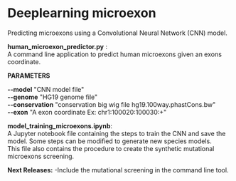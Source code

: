 # Deeplearning microexon
Predicting microexons using a Convolutional Neural Network (CNN) model.  

 __human_microexon_predictor.py__ :  
A command line application to predict human microexons given an exons coordinate.  
 
__PARAMETERS__


__--model__  "CNN model file"  
__--genome__ "HG19 genome file"  
__--conservation__ "conservation big wig file hg19.100way.phastCons.bw"  
__--exon__ "A exon coordinate Ex: chr1:100020:100030:+"  



__model_training_microexons.ipynb__:  
A Jupyter notebook file containing the steps to train the CNN and save the model. 
Some steps can be modified to generate new species models.  
This file also contains the procedure to create the synthetic mutational microexons screening.  
 





__Next Releases:__
  -Include the mutational screening in the command line tool.




